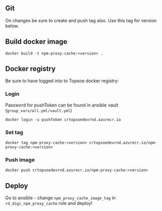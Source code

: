 ## Git
On changes be sure to create and push tag also. Use this tag for version below.

## Build docker image

```shell
docker build -t npm-proxy-cache:<version> .
```


## Docker registry
Be sure to have logged into to Topsoe docker registry:

### Login
Password for pushToken can be found in ansible vault (`group_vars/all.yml/vault.yml`)

```shell
docker login -u pushToken crtopsoedevrnd.azurecr.io
```

### Set tag
```shell
docker tag npm-proxy-cache:<version> crtopsoedevrnd.azurecr.io/npm-proxy-cache:<version>
```

### Push image
```shell
docker push crtopsoedevrnd.azurecr.io/npm-proxy-cache:<version>
```

## Deploy
Go to ansible - change `npm_proxy_cache_image_tag` in `rd_digi_npm_proxy_cache` role and deploy!
